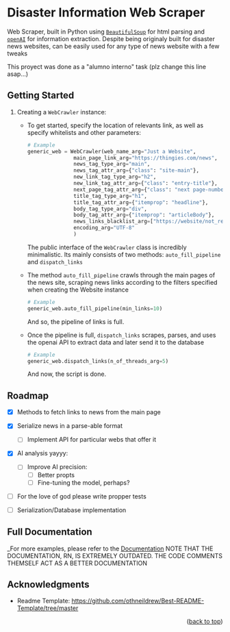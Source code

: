 <!-- Improved compatibility of back to top link: See: https://github.com/othneildrew/Best-README-Template/pull/73 -->
<a name="readme-top"></a>
<!--
*** Thanks for checking out the Best-README-Template. If you have a suggestion
*** that would make this better, please fork the repo and create a pull request
*** or simply open an issue with the tag "enhancement".
*** Don't forget to give the project a star!
*** Thanks again! Now go create something AMAZING! :D
-->



<!-- PROJECT SHIELDS -->
<!--
*** I'm using markdown "reference style" links for readability.
*** Reference links are enclosed in brackets [ ] instead of parentheses ( ).
*** See the bottom of this document for the declaration of the reference variables
*** for contributors-url, forks-url, etc. This is an optional, concise syntax you may use.
*** https://www.markdownguide.org/basic-syntax/#reference-style-links -->

# Disaster Information Web Scraper
Web Scraper, built in Python using [`BeautifulSoup`](https://pypi.org/project/beautifulsoup4/) for html parsing and [`openAI`](https://openai.com/) for information extraction.
Despite being originaly built for disaster news websites, can be easily used for any type of news website with a few tweaks 


This proyect was done as a "alumno interno" task (plz change this line asap...)

## Getting Started
1. Creating a `WebCrawler` instance:
    - To get started, specify the location of relevants link, as well as specify whitelists and other parameters:
      ```py
      # Example
      generic_web = WebCrawler(web_name_arg="Just a Website",
                     main_page_link_arg="https://thingies.com/news",
                     news_tag_type_arg="main",
                     news_tag_attr_arg={"class": "site-main"},
                     new_link_tag_type_arg="h2",
                     new_link_tag_attr_arg={"class": "entry-title"},
                     next_page_tag_attr_arg={"class": "next page-numbers"},
                     title_tag_type_arg="h1",
                     title_tag_attr_arg={"itemprop": "headline"},
                     body_tag_type_arg="div",
                     body_tag_attr_arg={"itemprop": "articleBody"},
                     news_links_blacklist_arg=["https://website/not_related_stuff/.+"],
                     encoding_arg="UTF-8"
                     )
      ```
      The public interface of the `WebCrawler` class is incredibly minimalistic. Its mainly consists of two methods: `auto_fill_pipeline` and `dispatch_links`
      
    - The method  `auto_fill_pipeline` crawls through the main pages of the news site, scraping news links according to the filters specified when creating the Website instance
      ```py
      # Example
      generic_web.auto_fill_pipeline(min_links=10)
      ```
      And so, the pipeline of links is full.

    - Once the pipeline is full, `dispatch_links` scrapes, parses, and uses the openai API to extract data and later send it to the database
      ```py
      # Example
      generic_web.dispatch_links(n_of_threads_arg=5)
      ```
      And now, the script is done.


<!-- ROADMAP -->
## Roadmap

- [x] Methods to fetch links to news from the main page
- [x] Serialize news in a parse-able format
    - [ ] Implement API for particular webs that offer it 
- [x] AI analysis yayyy:
    - [ ] Improve AI precision:
        - [ ] Better propts
        - [ ] Fine-tuning the model, perhaps?
- [ ] For the love of god please write propper tests
- [ ] Serialization/Database implementation


<!-- Doctumentation  -->
## Full Documentation

_For more examples, please refer to the [Documentation](Documentacion(EXTREMELY%20OUTDATED).pdf)
NOTE THAT THE DOCUMENTATION, RN, IS EXTREMELY OUTDATED. THE CODE COMMENTS THEMSELF ACT AS A BETTER DOCUMENTATION

<!-- ACKNOWLEDGMENTS -->
## Acknowledgments

* Readme Template: https://github.com/othneildrew/Best-README-Template/tree/master

<p align="right">(<a href="#readme-top">back to top</a>)</p>

 

